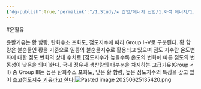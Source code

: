 ```yaml
---
{"dg-publish":true,"permalink":"/1.Study/★ 산업/에너지 산업/1.화석 에너지/1.정유화학/INFO_정유, 기타에너지/윤활기유/","created":"2024-09-23T17:10:16.791+09:00","updated":"2025-06-25T13:54:22.131+09:00"}
---
```


#윤활유


윤활기유는 황 함량, 탄화수소 포화도, 점도지수에 따라 Group I~Ⅴ로 구분된다. 황 함량은 불순물인 황을 기준으로 일종의 불순물지수로 활용되고 있으며 점도 지수란 온도변화에 대한 점도 변화의 상대 수치로 [점도지수가 높을수록 온도의 변화에 따른 점도의 변동성이 낮음을 의미]한다. 국내 정유사 생산량의 대부분을 차지하는 고급기유(Group < Ⅱ) 중 Group Ⅲ는 높은 탄화수소 포화도, 낮은 황 함량, 높은 점도지수의 특징을 갖고 있어 [초고점도지수 기유라고 한다.](4.25_윤활유의%20히든밸류(feat.%20EV용,%20액침냉각).pdf#page=8&selection=167,0,297,1&color=yellow)![Pasted image 20250625135420.png](/img/user/attachments/Pasted%20image%2020250625135420.png)